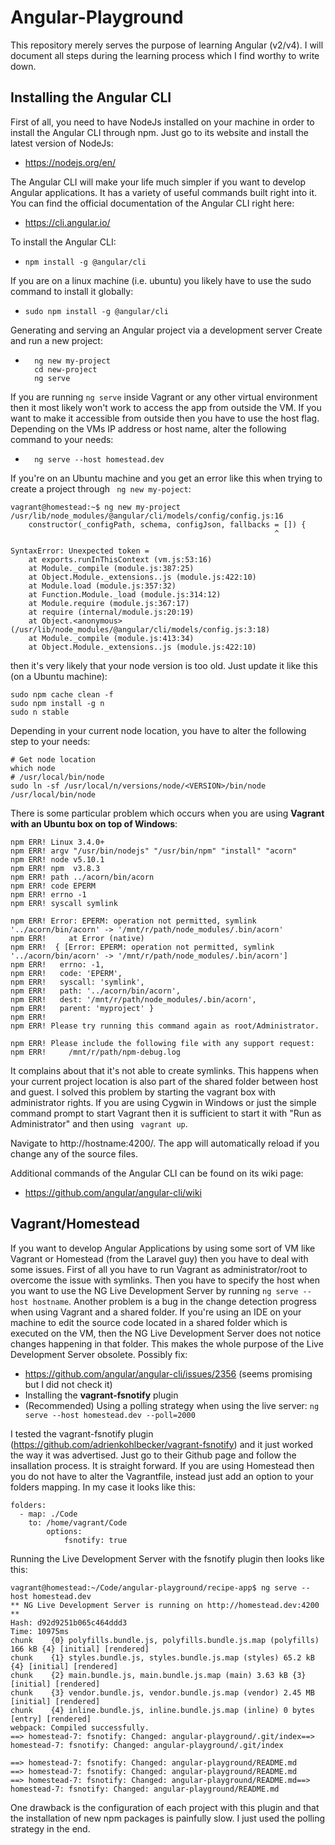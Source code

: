 # Angular-Playground

This repository merely serves the purpose of learning Angular (v2/v4). I will document all steps during the learning process which I find worthy to write down.

## Installing the Angular CLI

First of all, you need to have NodeJs installed on your machine in order to install the Angular CLI through npm. Just go to its website and install the latest version of NodeJs:

* https://nodejs.org/en/

The Angular CLI will make your life much simpler if you want to develop Angular applications. 
It has a variety of useful commands built right into it. You can find the official documentation of the Angular CLI right here: 

* https://cli.angular.io/

To install the Angular CLI:
* ``` npm install -g @angular/cli  ```

If you are on a linux machine (i.e. ubuntu) you likely have to use the sudo command to install it globally:

* ``` sudo npm install -g @angular/cli  ``` 

Generating and serving an Angular project via a development server Create and run a new project:
* ```
	ng new my-project
	cd new-project
	ng serve
If you are running ``` ng serve ``` inside Vagrant or any other virtual environment then it most likely won't work to access the app from outside the VM. If you want to make it accessible from outside then you have to use the host flag. Depending on the VMs IP address or host name, alter the following command to your needs:
* ```
    ng serve --host homestead.dev
If you're on an Ubuntu machine and you get an error like this when trying to create a project through ``` ng new my-poject```:

```
vagrant@homestead:~$ ng new my-project
/usr/lib/node_modules/@angular/cli/models/config/config.js:16
    constructor(_configPath, schema, configJson, fallbacks = []) {
                                                           ^

SyntaxError: Unexpected token =
    at exports.runInThisContext (vm.js:53:16)
    at Module._compile (module.js:387:25)
    at Object.Module._extensions..js (module.js:422:10)
    at Module.load (module.js:357:32)
    at Function.Module._load (module.js:314:12)
    at Module.require (module.js:367:17)
    at require (internal/module.js:20:19)
    at Object.<anonymous> (/usr/lib/node_modules/@angular/cli/models/config.js:3:18)
    at Module._compile (module.js:413:34)
    at Object.Module._extensions..js (module.js:422:10)
```
then it's very likely that your node version is too old. Just update it like this (on a Ubuntu machine):

```
sudo npm cache clean -f
sudo npm install -g n
sudo n stable 
```

Depending in your current node location, you have to alter the following step to your needs:

```
# Get node location
which node
# /usr/local/bin/node
sudo ln -sf /usr/local/n/versions/node/<VERSION>/bin/node /usr/local/bin/node
```

There is some particular problem which occurs when you are using **Vagrant with an Ubuntu box on top of Windows**:

```
npm ERR! Linux 3.4.0+
npm ERR! argv "/usr/bin/nodejs" "/usr/bin/npm" "install" "acorn"
npm ERR! node v5.10.1
npm ERR! npm  v3.8.3
npm ERR! path ../acorn/bin/acorn
npm ERR! code EPERM
npm ERR! errno -1
npm ERR! syscall symlink

npm ERR! Error: EPERM: operation not permitted, symlink '../acorn/bin/acorn' -> '/mnt/r/path/node_modules/.bin/acorn'
npm ERR!     at Error (native)
npm ERR!  { [Error: EPERM: operation not permitted, symlink '../acorn/bin/acorn' -> '/mnt/r/path/node_modules/.bin/acorn']
npm ERR!   errno: -1,
npm ERR!   code: 'EPERM',
npm ERR!   syscall: 'symlink',
npm ERR!   path: '../acorn/bin/acorn',
npm ERR!   dest: '/mnt/r/path/node_modules/.bin/acorn',
npm ERR!   parent: 'myproject' }
npm ERR!
npm ERR! Please try running this command again as root/Administrator.

npm ERR! Please include the following file with any support request:
npm ERR!     /mnt/r/path/npm-debug.log
```

It complains about that it's not able to create symlinks. This happens when your current project location is also part of the shared folder between host and guest. I solved this problem by starting the vagrant box with administrator rights. If you are using Cygwin in Windows or just the simple command prompt to start Vagrant then it is sufficient to start it with "Run as Administrator" and then using ``` vagrant up```.


Navigate to http://hostname:4200/. The app will automatically reload if you change any of the source files.

Additional commands of the Angular CLI can be found on its wiki page:

* https://github.com/angular/angular-cli/wiki


## Vagrant/Homestead

If you want to develop Angular Applications by using some sort of VM like Vagrant or Homestead (from the Laravel guy) then you have to deal with some issues. First of all you have to run Vagrant as administrator/root to overcome the issue with symlinks. Then you have to specify the host when you want to use the NG Live Development Server by running ``` ng serve --host hostname ```. Another problem is a bug in the change detection progress when using Vagrant and a shared folder. If you're using an IDE on your machine to edit the source code located in a shared folder which is executed on the VM, then the NG Live Development Server does not notice changes happening in that folder. This makes the whole purpose of the Live Development Server obsolete. Possibly fix:
* https://github.com/angular/angular-cli/issues/2356 (seems promising but I did not check it)
* Installing the **vagrant-fsnotify** plugin
* (Recommended) Using a polling strategy when using the live server: ``` ng serve --host homestead.dev --poll=2000 ```

I tested the vagrant-fsnotify plugin (https://github.com/adrienkohlbecker/vagrant-fsnotify) and it just worked the way it was advertised. Just go to their Github page and follow the insallation process. It is straight forward. If you are using Homestead then you do not have to alter the Vagrantfile, instead just add an option to your folders mapping. In my case it looks like this:

```
folders:
  - map: ./Code
    to: /home/vagrant/Code
        options: 
            fsnotify: true
```

Running the Live Development Server with the fsnotify plugin then looks like this:

```
vagrant@homestead:~/Code/angular-playground/recipe-app$ ng serve --host homestead.dev
** NG Live Development Server is running on http://homestead.dev:4200 **
Hash: d92d9251b065c464ddd3
Time: 10975ms
chunk    {0} polyfills.bundle.js, polyfills.bundle.js.map (polyfills) 166 kB {4} [initial] [rendered]
chunk    {1} styles.bundle.js, styles.bundle.js.map (styles) 65.2 kB {4} [initial] [rendered]
chunk    {2} main.bundle.js, main.bundle.js.map (main) 3.63 kB {3} [initial] [rendered]
chunk    {3} vendor.bundle.js, vendor.bundle.js.map (vendor) 2.45 MB [initial] [rendered]
chunk    {4} inline.bundle.js, inline.bundle.js.map (inline) 0 bytes [entry] [rendered]
webpack: Compiled successfully.
==> homestead-7: fsnotify: Changed: angular-playground/.git/index==> homestead-7: fsnotify: Changed: angular-playground/.git/index

==> homestead-7: fsnotify: Changed: angular-playground/README.md
==> homestead-7: fsnotify: Changed: angular-playground/README.md
==> homestead-7: fsnotify: Changed: angular-playground/README.md==> homestead-7: fsnotify: Changed: angular-playground/README.md
```

One drawback is the configuration of each project with this plugin and that the installation of new npm packages is painfully slow. I just used the polling strategy in the end.




